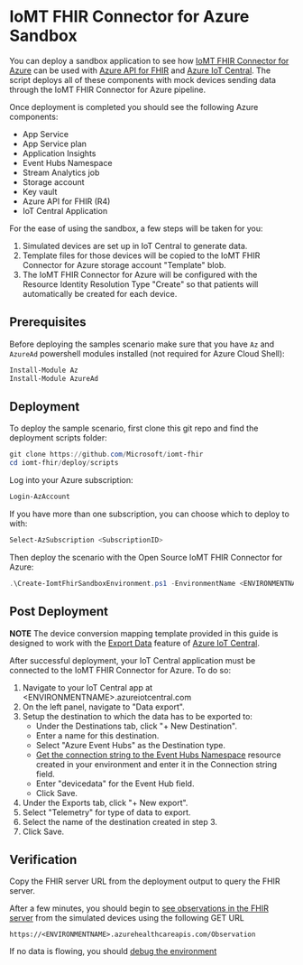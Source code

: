 # IoMT FHIR Connector for Azure Sandbox

You can deploy a sandbox application to see how [IoMT FHIR Connector for Azure](./ARMInstallation.md) can be used with [Azure API for FHIR](https://docs.microsoft.com/azure/healthcare-apis) and [Azure IoT Central](https://azure.microsoft.com/services/iot-central/). The script deploys all of these components with mock devices sending data through the IoMT FHIR Connector for Azure pipeline.

Once deployment is completed you should see the following Azure components:

- App Service
- App Service plan
- Application Insights
- Event Hubs Namespace
- Stream Analytics job
- Storage account
- Key vault
- Azure API for FHIR (R4)
- IoT Central Application

For the ease of using the sandbox, a few steps will be taken for you:

1. Simulated devices are set up in IoT Central to generate data.
2. Template files for those devices will be copied to the IoMT FHIR Connector for Azure storage account "Template" blob.
3. The IoMT FHIR Connector for Azure will be configured with the Resource Identity Resolution Type "Create" so that patients will automatically be created for each device.

## Prerequisites

Before deploying the samples scenario make sure that you have `Az` and `AzureAd` powershell modules installed (not required for Azure Cloud Shell):

```PowerShell
Install-Module Az
Install-Module AzureAd
```

## Deployment

To deploy the sample scenario, first clone this git repo and find the deployment scripts folder:

```PowerShell
git clone https://github.com/Microsoft/iomt-fhir
cd iomt-fhir/deploy/scripts
```

Log into your Azure subscription:

```PowerShell
Login-AzAccount
```

If you have more than one subscription, you can choose which to deploy to with:

```PowerShell
Select-AzSubscription <SubscriptionID>
```

Then deploy the scenario with the Open Source IoMT FHIR Connector for Azure:

```PowerShell
.\Create-IomtFhirSandboxEnvironment.ps1 -EnvironmentName <ENVIRONMENTNAME>
```

## Post Deployment

**NOTE** The device conversion mapping template provided in this guide is designed to work with the [Export Data](https://docs.microsoft.com/en-us/azure/iot-central/core/howto-export-data) feature of [Azure IoT Central](https://docs.microsoft.com/en-us/azure/iot-central/core/howto-export-data).

After successful deployment, your IoT Central application must be connected to the IoMT FHIR Connector for Azure. To do so:

1. Navigate to your IoT Central app at \<ENVIRONMENTNAME\>.azureiotcentral.com
2. On the left panel, navigate to "Data export".
3. Setup the destination to which the data has to be exported to:
    * Under the Destinations tab, click "+ New Destination".
    * Enter a name for this destination.
    * Select "Azure Event Hubs" as the Destination type.
    * [Get the connection string to the Event Hubs Namespace](https://docs.microsoft.com/en-us/azure/event-hubs/event-hubs-get-connection-string) resource created in your environment and enter it in the Connection string field.
    * Enter "devicedata" for the Event Hub field.
    * Click Save.
4. Under the Exports tab, click "+ New export".
5. Select "Telemetry" for type of data to export.
6. Select the name of the destination created in step 3.
7. Click Save.

## Verification

Copy the FHIR server URL from the deployment output to query the FHIR server.

After a few minutes, you should begin to [see observations in the FHIR server](https://docs.microsoft.com/azure/healthcare-apis/access-fhir-postman-tutorial) from the simulated devices using the following GET URL

```
https://<ENVIRONMENTNAME>.azurehealthcareapis.com/Observation
```

If no data is flowing, you should [debug the environment](./Debugging.md)
